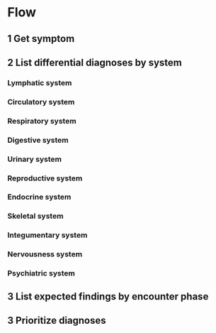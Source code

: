# Flow

## 1 Get symptom

## 2 List differential diagnoses by system

### Lymphatic system

### Circulatory system

### Respiratory system

### Digestive system

### Urinary system

### Reproductive system

### Endocrine system

### Skeletal system

### Integumentary system

### Nervousness system

### Psychiatric system

## 3 List expected findings by encounter phase

## 3 Prioritize diagnoses
